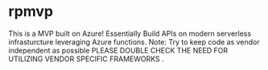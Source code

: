 # rpmvp
This is a MVP built on Azure! 
Essentially Build APIs on modern serverless infrasturcture leveraging Azure functions. 
Note: 
  Try to keep code as vendor independent as possible 
  PLEASE DOUBLE CHECK THE NEED FOR UTILIZING VENDOR SPECIFIC FRAMEWORKS . 
  
